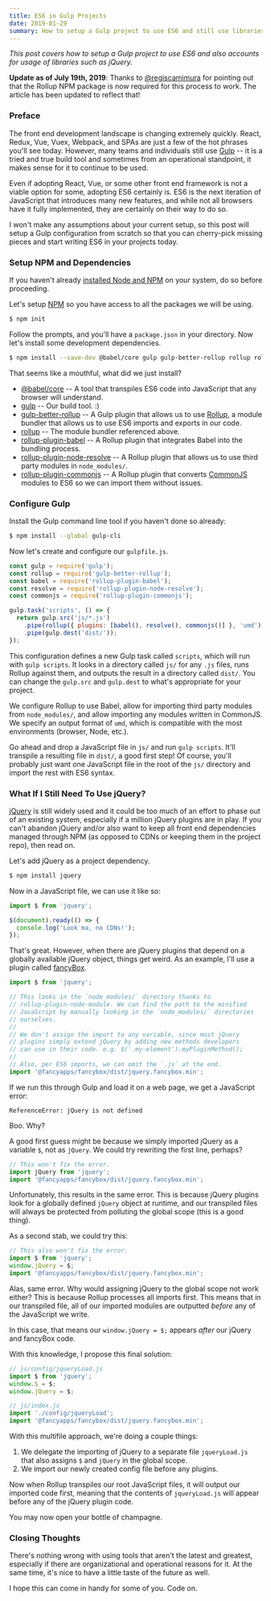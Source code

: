 ```yaml
---
title: ES6 in Gulp Projects
date: 2019-01-29
summary: How to setup a Gulp project to use ES6 and still use libraries such as jQuery.
---
```


_This post covers how to setup a Gulp project to use ES6 and also accounts for usage of libraries such as jQuery._

**Update as of July 19th, 2019**: Thanks to [@regiscamimura](https://twitter.com/regiscamimura) for pointing out that the Rollup NPM package is now required for this process to work. The article has been updated to reflect that!


### Preface

The front end development landscape is changing extremely quickly. React, Redux, Vue, Vuex, Webpack, and SPAs are just a few of the hot phrases you'll see today. However, many teams and individuals still use [Gulp](https://gulpjs.com/) -- it is a tried and true build tool and sometimes from an operational standpoint, it makes sense for it to continue to be used.

Even if adopting React, Vue, or some other front end framework is not a viable option for some, adopting ES6 certainly is. ES6 is the next iteration of JavaScript that introduces many new features, and while not all browsers have it fully implemented, they are certainly on their way to do so.

I won't make any assumptions about your current setup, so this post will setup a Gulp configuration from scratch so that you can cherry-pick missing pieces and start writing ES6 in your projects today.


### Setup NPM and Dependencies

If you haven't already [installed Node and NPM](https://nodejs.org/en/) on your system, do so before proceeding.

Let's setup [NPM](https://www.npmjs.com/) so you have access to all the packages we will be using.

```bash
$ npm init
```

Follow the prompts, and you'll have a `package.json` in your directory. Now let's install some development dependencies.

```bash
$ npm install --save-dev @babel/core gulp gulp-better-rollup rollup rollup-plugin-babel rollup-plugin-node-resolve rollup-plugin-commonjs
```

That seems like a mouthful, what did we just install?

- [@babel/core](https://www.npmjs.com/package/@babel/core) -- A tool that transpiles ES6 code into JavaScript that any browser will understand.
- [gulp](https://www.npmjs.com/package/gulp) -- Our build tool. :)
- [gulp-better-rollup](https://www.npmjs.com/package/gulp-better-rollup) -- A Gulp plugin that allows us to use [Rollup](https://rollupjs.org/guide/en), a module bundler that allows us to use ES6 imports and exports in our code.
- [rollup](https://www.npmjs.com/package/rollup) -- The module bundler referenced above.
- [rollup-plugin-babel](https://www.npmjs.com/package/rollup-plugin-babel) -- A Rollup plugin that integrates Babel into the bundling process.
- [rollup-plugin-node-resolve](https://www.npmjs.com/package/rollup-plugin-node-resolve) -- A Rollup plugin that allows us to use third party modules in `node_modules/`.
- [rollup-plugin-commonjs](https://www.npmjs.com/package/rollup-plugin-commonjs) -- A Rollup plugin that converts [CommonJS](https://en.wikipedia.org/wiki/CommonJS) modules to ES6 so we can import them without issues.


### Configure Gulp

Install the Gulp command line tool if you haven't done so already:

```bash
$ npm install --global gulp-cli
```

Now let's create and configure our `gulpfile.js`.

```jsx
const gulp = require('gulp');
const rollup = require('gulp-better-rollup');
const babel = require('rollup-plugin-babel');
const resolve = require('rollup-plugin-node-resolve');
const commonjs = require('rollup-plugin-commonjs');

gulp.task('scripts', () => {
  return gulp.src('js/*.js')
    .pipe(rollup({ plugins: [babel(), resolve(), commonjs()] }, 'umd'))
    .pipe(gulp.dest('dist/'));
});
```

This configuration defines a new Gulp task called `scripts`, which will run with `gulp scripts`. It looks in a directory called `js/` for any `.js` files, runs Rollup against them, and outputs the result in a directory called `dist/`. You can change the `gulp.src` and `gulp.dest` to what's appropriate for your project.

We configure Rollup to use Babel, allow for importing third party modules from `node_modules/`, and allow importing any modules written in CommonJS. We specify an output format of `umd`, which is compatible with the most environments (browser, Node, etc.).

Go ahead and drop a JavaScript file in `js/` and run `gulp scripts`. It'll transpile a resulting file in `dist/`, a good first step! Of course, you'll probably just want one JavaScript file in the root of the `js/` directory and import the rest with ES6 syntax.


### What If I Still Need To Use jQuery?

[jQuery](https://jquery.com/) is still widely used and it could be too much of an effort to phase out of an existing system, especially if a million jQuery plugins are in play. If you can't abandon jQuery and/or also want to keep all front end dependencies managed through NPM (as opposed to CDNs or keeping them in the project repo), then read on.

Let's add jQuery as a project dependency.

```bash
$ npm install jquery
```

Now in a JavaScript file, we can use it like so:

```jsx
import $ from 'jquery';

$(document).ready(() => {
  console.log('Look ma, no CDNs!');
});
```

That's great. However, when there are jQuery plugins that depend on a globally available jQuery object, things get weird. As an example, I'll use a plugin called [fancyBox](https://www.npmjs.com/package/@fancyapps/fancybox).

```jsx
import $ from 'jquery';

// This looks in the `node_modules/` directory thanks to
// rollup-plugin-node-module. We can find the path to the minified
// JavaScript by manually looking in the `node_modules/` directories
// ourselves.
//
// We don't assign the import to any variable, since most jQuery
// plugins simply extend jQuery by adding new methods developers
// can use in their code. e.g. $('.my-element').myPluginMethod();
//
// Also, per ES6 imports, we can omit the `.js` at the end.
import '@fancyapps/fancybox/dist/jquery.fancybox.min';
```

If we run this through Gulp and load it on a web page, we get a JavaScript error:

```
ReferenceError: jQuery is not defined
```

Boo. Why?

A good first guess might be because we simply imported jQuery as a variable `$`, not as `jQuery`. We could try rewriting the first line, perhaps?

```jsx
// This won't fix the error.
import jQuery from 'jquery';
import '@fancyapps/fancybox/dist/jquery.fancybox.min';
```

Unfortunately, this results in the same error. This is because jQuery plugins look for a globally defined `jQuery` object at runtime, and our transpiled files will always be protected from polluting the global scope (this is a good thing).

As a second stab, we could try this:

```jsx
// This also won't fix the error.
import $ from 'jquery';
window.jQuery = $;
import '@fancyapps/fancybox/dist/jquery.fancybox.min';
```

Alas, same error. Why would assigning jQuery to the global scope not work either? This is because Rollup processes all imports first. This means that in our transpiled file, all of our imported modules are outputted _before_ any of the JavaScript we write.

In this case, that means our `window.jQuery = $;` appears _after_ our jQuery and fancyBox code.

With this knowledge, I propose this final solution:

```jsx
// js/config/jqueryLoad.js
import $ from 'jquery';
window.$ = $;
window.jQuery = $;

// js/index.js
import './config/jqueryLoad';
import '@fancyapps/fancybox/dist/jquery.fancybox.min';
```

With this multifile approach, we're doing a couple things:

1. We delegate the importing of jQuery to a separate file `jqueryLoad.js` that also assigns `$` and `jQuery` in the global scope.
2. We import our newly created config file before any plugins.

Now when Rollup transpiles our root JavaScript files, it will output our imported code first, meaning that the contents of `jqueryLoad.js` will appear before any of the jQuery plugin code.

You may now open your bottle of champagne.


### Closing Thoughts

There's nothing wrong with using tools that aren't the latest and greatest, especially if there are organizational and operational reasons for it. At the same time, it's nice to have a little taste of the future as well.

I hope this can come in handy for some of you. Code on.
